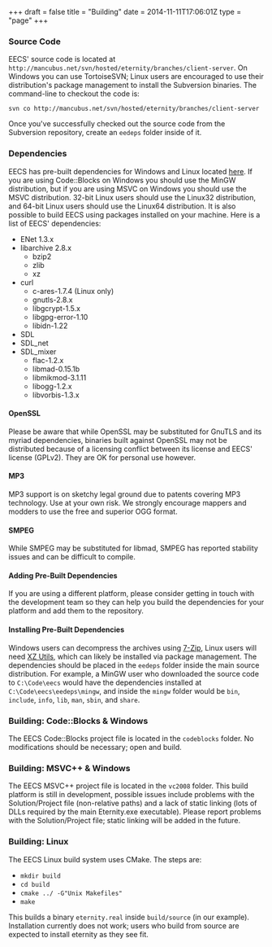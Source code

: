 +++
draft = false
title = "Building"
date = 2014-11-11T17:06:01Z
type = "page"
+++

### Source Code

EECS' source code is located at
`http://mancubus.net/svn/hosted/eternity/branches/client-server`. On Windows
you can use TortoiseSVN; Linux users are encouraged to use their distribution's
package management to install the Subversion binaries. The command-line to
checkout the code is:

`svn co http://mancubus.net/svn/hosted/eternity/branches/client-server`

Once you've successfully checked out the source code from the Subversion
repository, create an `eedeps` folder inside of it.

### Dependencies

EECS has pre-built dependencies for Windows and Linux located
[here](http://static.totaltrash.org/eedeps). If you are using Code::Blocks on
Windows you should use the MinGW distribution, but if you are using MSVC on
Windows you should use the MSVC distribution. 32-bit Linux users should use the
Linux32 distribution, and 64-bit Linux users should use the Linux64
distribution. It is also possible to build EECS using packages installed on
your machine. Here is a list of EECS' dependencies:

  * ENet 1.3.x
  * libarchive 2.8.x
    * bzip2
    * zlib
    * xz
  * curl
    * c-ares-1.7.4 (Linux only)
    * gnutls-2.8.x
    * libgcrypt-1.5.x
    * libgpg-error-1.10
    * libidn-1.22
  * SDL
  * SDL\_net
  * SDL\_mixer
    * flac-1.2.x
    * libmad-0.15.1b
    * libmikmod-3.1.11
    * libogg-1.2.x
    * libvorbis-1.3.x

#### OpenSSL

Please be aware that while OpenSSL may be substituted for GnuTLS and its myriad
dependencies, binaries built against OpenSSL may not be distributed because of
a licensing conflict between its license and EECS' license (GPLv2). They are OK
for personal use however.

#### MP3

MP3 support is on sketchy legal ground due to patents covering MP3 technology.
Use at your own risk. We strongly encourage mappers and modders to use the free
and superior OGG format.

#### SMPEG

While SMPEG may be substituted for libmad, SMPEG has reported stability issues
and can be difficult to compile.

#### Adding Pre-Built Dependencies

If you are using a different platform, please consider getting in touch with
the development team so they can help you build the dependencies for your
platform and add them to the repository.

#### Installing Pre-Built Dependencies

Windows users can decompress the archives using [7-Zip](http://www.7-zip.org),
Linux users will need [XZ Utils](http://tukaani.org/xz), which can likely be
installed via package management. The dependencies should be placed in the
`eedeps` folder inside the main source distribution. For example, a MinGW user
who downloaded the source code to `C:\Code\eecs` would have the dependencies
installed at `C:\Code\eecs\eedeps\mingw`, and inside the `mingw` folder would be
`bin`, `include`, `info`, `lib`, `man`, `sbin`, and `share`.

### Building: Code::Blocks & Windows

The EECS Code::Blocks project file is located in the `codeblocks` folder. No
modifications should be necessary; open and build.

### Building: MSVC++ & Windows

The EECS MSVC++ project file is located in the `vc2008` folder. This build
platform is still in development, possible issues include problems with the
Solution/Project file (non-relative paths) and a lack of static linking (lots
of DLLs required by the main Eternity.exe executable). Please report problems
with the Solution/Project file; static linking will be added in the future.

### Building: Linux

The EECS Linux build system uses CMake. The steps are:

  * `mkdir build`
  * `cd build`
  * `cmake ../ -G"Unix Makefiles"`
  * `make`

This builds a binary `eternity.real` inside `build/source` (in our example).
Installation currently does not work; users who build from source are expected
to install eternity as they see fit.

